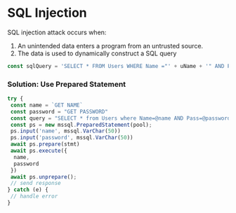 # SQL Injection



SQL injection attack occurs when:

1. An unintended data enters a program from an untrusted source.
2. The data is used to dynamically construct a SQL query

```typescript
const sqlQuery = 'SELECT * FROM Users WHERE Name ="' + uName + '" AND Pass ="' + uPass + '"'
```

### Solution: Use Prepared Statement

```javascript
try {
 const name = `GET NAME`
 const password = "GET PASSWORD"
 const query = "SELECT * from Users where Name=@name AND Pass=@password"
 const ps = new mssql.PreparedStatement(pool);
 ps.input('name', mssql.VarChar(50))
 ps.input('password', mssql.VarChar(50))
 await ps.prepare(stmt)
 await ps.execute({
  name,
  password
 })
 await ps.unprepare();
 // send response
} catch (e) {
 // handle error
}
```
